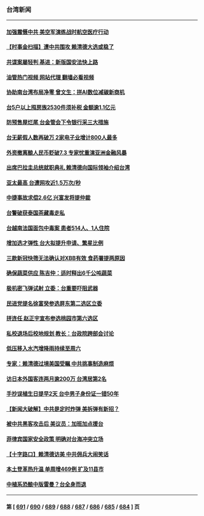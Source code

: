 ### 台湾新闻
---
#### [加强震慑中共 美空军演练战时航空医疗行动](../../pages/ncid1349361/n14055319.md?08170445) 
#### [【时事金扫描】遭中共围攻 赖清德大选或稳了](../../pages/ncid1349361/n14055184.md?08170445) 
#### [共谍案屡轻判 基进：新版国安法快上路](../../pages/ncid1349361/n14055169.md?08170445) 
#### [油管热门视频 网站代理 翻墙必看视频](http://138.2.39.72:81/youtube.html?epic-marker?08170445)
#### [协助南台湾布局净零 曾文生：拼AI数位减碳新商机](../../pages/ncid1349361/n14055193.md?08170445) 
#### [台5户以上囤房族2530件须补税 金额逾1.1亿元](../../pages/ncid1349361/n14055196.md?08170445) 
#### [防预售屋烂尾 台金管会下令银行采三大措施](../../pages/ncid1349361/n14055198.md?08170445) 
#### [台无薪假人数再破万 2家电子业增计800人最多](../../pages/ncid1349361/n14055202.md?08170445) 
#### [外资撤离酿人民币贬破7.3 专家忧重演亚洲金融风暴](../../pages/ncid1349361/n14055166.md?08170445) 
#### [出席巴拉圭总统就职典礼 赖清德向国际领袖介绍台湾](../../pages/ncid1349361/n14055134.md?08170445) 
#### [亚太最高 台遭网攻近1.5万次/秒](../../pages/ncid1349361/n14055168.md?08170445) 
#### [中捷事故求偿2.6亿 兴富发将提仲裁](../../pages/ncid1349361/n14055137.md?08170445) 
#### [台警破获泰国茶藏毒走私](../../pages/ncid1349361/n14055138.md?08170445) 
#### [台越南法国面包中毒案 患者514人、1人住院](../../pages/ncid1349361/n14055148.md?08170445) 
#### [增加选才弹性 台大拟提升申请、繁星比例](../../pages/ncid1349361/n14055092.md?08170445) 
#### [三款新冠快筛无法确认对XBB有效 食药署提两原因](../../pages/ncid1349361/n14055103.md?08170445) 
#### [确保蔬菜供应 陈吉仲：适时释出6千公吨蔬菜](../../pages/ncid1349361/n14055102.md?08170445) 
#### [极机密飞弹试射 立委：台重要吓阻武器](../../pages/ncid1349361/n14055100.md?08170445) 
#### [民进党提名徐富癸参选屏东第二选区立委](../../pages/ncid1349361/n14055123.md?08170445) 
#### [拼连任 赵正宇宣布参选桃园市第六选区](../../pages/ncid1349361/n14055124.md?08170445) 
#### [私校退场后校地规划 教长：台政院跨部会讨论](../../pages/ncid1349361/n14055117.md?08170445) 
#### [低压移入水汽增降雨持续至周六](../../pages/ncid1349361/n14055115.md?08170445) 
#### [专家：赖清德过境美国受瞩 中共挑事制造麻烦](../../pages/ncid1349361/n14054507.md?08170445) 
#### [访日本外国客连两月逾200万 台湾居第2名](../../pages/ncid1349361/n14055039.md?08170445) 
#### [手抄误植生日提早2天 台中男子身份证一错50年](../../pages/ncid1349361/n14054951.md?08170445) 
#### [【新闻大破解】中共是定时炸弹 美拆弹有新招？](../../pages/ncid1349361/n14054528.md?08170445) 
#### [被中共黑客攻击后 美议员：加班加点援台](../../pages/ncid1349361/n14054542.md?08170445) 
#### [菲律宾国家安全政策 明确对台海冲突立场](../../pages/ncid1349361/n14054522.md?08170445) 
#### [【十字路口】赖清德访美 中共佣兵大闹笑话](../../pages/ncid1349361/n14054371.md?08170445) 
#### [本土登革热升温 单周增469例 扩及11县市](../../pages/ncid1349361/n14054472.md?08170445) 
#### [中植系恐酿中版雷曼？台全身而退](../../pages/ncid1349361/n14054421.md?08170445) 

---
#### 第 [ [691](./691.md?08170445) / [690](./690.md?08170445) / [689](./689.md?08170445) / [688](./688.md?08170445) / [687](./687.md?08170445) / [686](./686.md?08170445) / [685](./685.md?08170445) / [684](./684.md?08170445) ] 页
